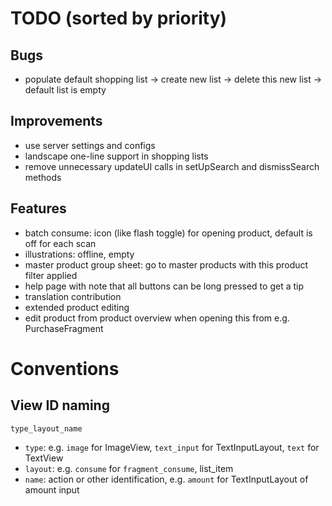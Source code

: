 # TODO (sorted by priority)

## Bugs

- populate default shopping list -> create new list -> delete this new list -> default list is empty

## Improvements

- use server settings and configs
- landscape one-line support in shopping lists
- remove unnecessary updateUI calls in setUpSearch and dismissSearch methods

## Features

- batch consume: icon (like flash toggle) for opening product, default is off for each scan
- illustrations: offline, empty
- master product group sheet: go to master products with this product filter applied
- help page with note that all buttons can be long pressed to get a tip
- translation contribution
- extended product editing
- edit product from product overview when opening this from e.g. PurchaseFragment

# Conventions

## View ID naming

`type_layout_name`

- `type`: e.g. `image` for ImageView, `text_input` for TextInputLayout, `text` for TextView
- `layout`: e.g. `consume` for `fragment_consume`, list_item
- `name`: action or other identification, e.g. `amount` for TextInputLayout of amount input